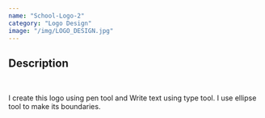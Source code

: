 ```yaml
---
name: "School-Logo-2"
category: "Logo Design"
image: "/img/LOGO_DESIGN.jpg"
---
```


<h2 class='text-xl font-bold'>Description</h2>
<br>
<p>I create this logo using pen tool and Write text using type tool. I use ellipse tool to make its boundaries.</p>